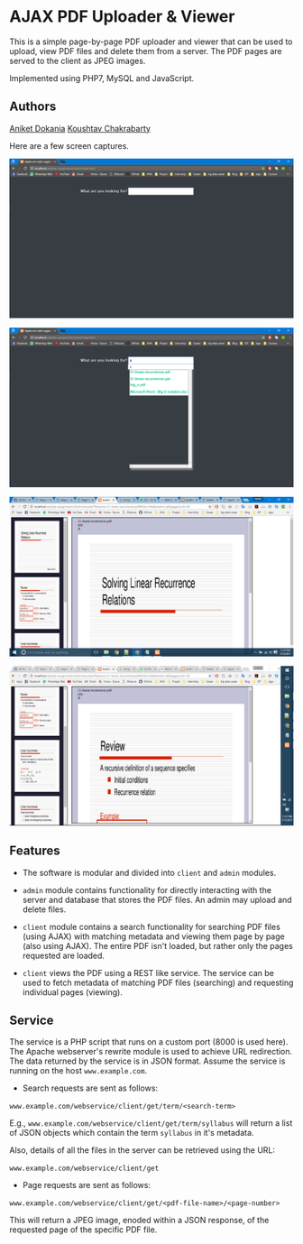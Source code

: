 AJAX PDF Uploader & Viewer
===========================

This is a simple page-by-page PDF uploader and viewer that can be used to upload, view PDF files and delete them from a server. The PDF pages are served to the client as JPEG images.

Implemented using PHP7, MySQL and JavaScript.

## Authors
[Aniket Dokania][1]
[Koushtav Chakrabarty][2]

Here are a few screen captures.

![img1](screenshots/4.png)

![img2](screenshots/6.png)

![img3](screenshots/1.png)

![img4](screenshots/3.png)

## Features

* The software is modular and divided into `client` and `admin` modules.
* `admin` module contains functionality for directly interacting with the server and database that stores the PDF files. An admin may upload and delete files.

* `client` module contains a search functionality for searching PDF files (using AJAX) with matching metadata and viewing them page by page (also using AJAX). The entire PDF isn't loaded, but rather only the pages requested are loaded.

* `client` views the PDF using a REST like service. The service can be used to fetch metadata of matching PDF files (searching) and requesting individual pages (viewing).

## Service

The service is a PHP script that runs on a custom port (8000 is used here). The Apache webserver's rewrite module is used to achieve URL redirection. The data returned by the service is in JSON format. Assume the service is running on the host `www.example.com`.

* Search requests are sent as follows:

`www.example.com/webservice/client/get/term/<search-term>`

E.g., `www.example.com/webservice/client/get/term/syllabus` will return a list of JSON objects which contain the term `syllabus` in it's metadata.

Also, details of all the files in the server can be retrieved using the URL:

`www.example.com/webservice/client/get`

* Page requests are sent as follows:

`www.example.com/webservice/client/get/<pdf-file-name>/<page-number>`

This will return a JPEG image, enoded within a JSON response, of the requested page of the specific PDF file.

[1]: https://github.com/anidok
[2]: https://github.com/TheIllusionistMirage/

